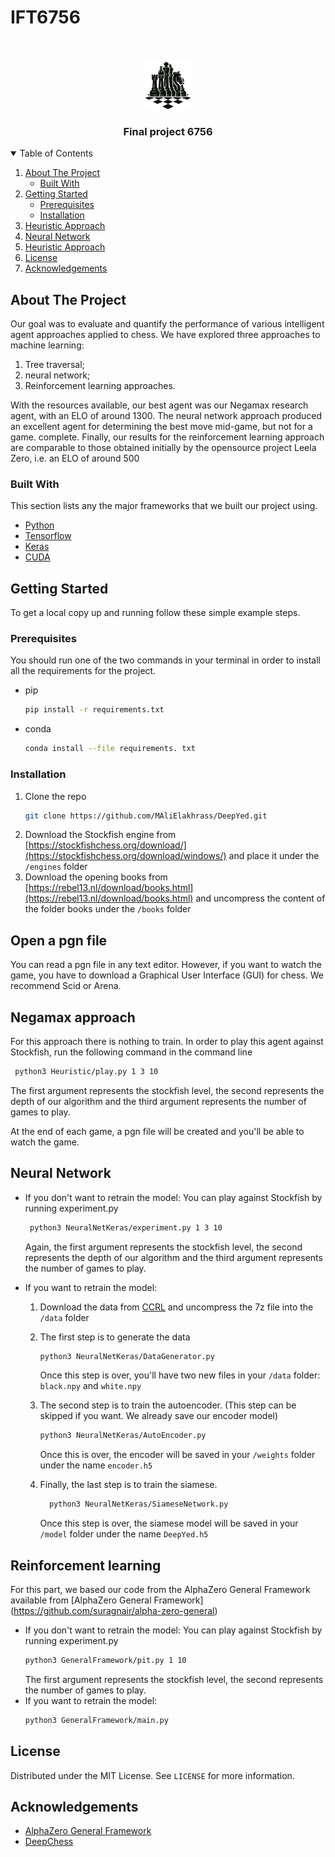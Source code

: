 # IFT6756
<!--
*** Thanks for checking out the Best-README-Template. If you have a suggestion
*** that would make this better, please fork the repo and create a pull request
*** or simply open an issue with the tag "enhancement".
*** Thanks again! Now go create something AMAZING! :D
-->



<!-- PROJECT SHIELDS -->
<!--
*** I'm using markdown "reference style" links for readability.
*** Reference links are enclosed in brackets [ ] instead of parentheses ( ).
*** See the bottom of this document for the declaration of the reference variables
*** for contributors-url, forks-url, etc. This is an optional, concise syntax you may use.
*** https://www.markdownguide.org/basic-syntax/#reference-style-links
-->


<!-- PROJECT LOGO -->
<br />
<p align="center">
  <a href="https://github.com/MAliElakhrass/DeepYed">
    <img src="image/logo.png" alt="Logo" width="80" height="80">
  </a>

  <h3 align="center">Final project 6756</h3>
</p>



<!-- TABLE OF CONTENTS -->
<details open="open">
  <summary>Table of Contents</summary>
  <ol>
    <li>
      <a href="#about-the-project">About The Project</a>
      <ul>
        <li><a href="#built-with">Built With</a></li>
      </ul>
    </li>
    <li>
      <a href="#getting-started">Getting Started</a>
      <ul>
        <li><a href="#prerequisites">Prerequisites</a></li>
        <li><a href="#installation">Installation</a></li>
      </ul>
    </li>
    <li><a href="#heuristic-approach">Heuristic Approach</a></li>
    <li><a href="#neural-network">Neural Network</a></li>
    <li><a href="#reinforcement-learning">Heuristic Approach</a></li>
    <li><a href="#license">License</a></li>
    <li><a href="#acknowledgements">Acknowledgements</a></li>
  </ol>
</details>



<!-- ABOUT THE PROJECT -->
## About The Project


Our goal was to evaluate and quantify the performance of various intelligent agent approaches applied to chess. We have explored three approaches to machine learning:
  1. Tree traversal;
  2. neural network;
  3. Reinforcement learning approaches.

With the resources available, our best agent was our Negamax research agent, with an ELO of around 1300. The neural network approach produced an excellent agent for determining the best move mid-game, but not for a game. complete. Finally, our results for the reinforcement learning approach are comparable to those obtained initially by the opensource project Leela Zero, i.e. an ELO of around 500

### Built With

This section lists any the major frameworks that we built our project using. 
* [Python](https://www.python.org/)
* [Tensorflow](https://www.tensorflow.org/)
* [Keras](https://keras.io/)
* [CUDA](https://developer.nvidia.com/cuda-toolkit)


<!-- GETTING STARTED -->
## Getting Started

To get a local copy up and running follow these simple example steps.

### Prerequisites

You should run one of the two commands in your terminal in order to install all the requirements for the project.
* pip
  ```sh
  pip install -r requirements.txt
  ```

* conda
  ```sh
  conda install --file requirements. txt
  ```

### Installation


1. Clone the repo
   ```sh
   git clone https://github.com/MAliElakhrass/DeepYed.git
   ```
2. Download the Stockfish engine from [https://stockfishchess.org/download/](https://stockfishchess.org/download/windows/) and place it under the `/engines` folder
3. Download the opening books from [https://rebel13.nl/download/books.html](https://rebel13.nl/download/books.html) and uncompress the content of the folder books under the `/books` folder

## Open a pgn file
You can read a pgn file in any text editor. However, if you want to watch the game, you have to download a Graphical User Interface (GUI) for chess. We recommend Scid or Arena.

## Negamax approach
For this approach there is nothing to train. In order to play this agent against Stockfish, run the following command in the command line
  ```sh
   python3 Heuristic/play.py 1 3 10
  ```
The first argument represents the stockfish level, the second represents the depth of our algorithm and the third argument represents the number of games to play.

At the end of each game, a pgn file will be created and you'll be able to watch the game.

## Neural Network

* If you don't want to retrain the model:
  You can play against Stockfish by running experiment.py
  ```sh
   python3 NeuralNetKeras/experiment.py 1 3 10
  ```
  Again, the first argument represents the stockfish level, the second represents the depth of our algorithm and the third argument represents the number of games to play.

* If you want to retrain the model:
  1. Download the data from [CCRL](http://ccrl.chessdom.com/ccrl/4040/) and uncompress the 7z file into the `/data` folder
  
  2. The first step is to generate the data
      ```sh
      python3 NeuralNetKeras/DataGenerator.py
      ```
      Once this step is over, you'll have two new files in your `/data` folder: `black.npy` and `white.npy`
  
  3.  The second step is to train the autoencoder. (This step can be skipped if you want. We already save our encoder model)
      ```sh
      python3 NeuralNetKeras/AutoEncoder.py
      ```
      Once this is over, the encoder will be saved in your `/weights` folder under the name `encoder.h5` 
  
  4. Finally, the last step is to train the siamese.
      ```sh
        python3 NeuralNetKeras/SiameseNetwork.py
      ```
      Once this step is over, the siamese model will be saved in your `/model` folder under the name `DeepYed.h5`

## Reinforcement learning
  For this part, we based our code from the AlphaZero General Framework available from [AlphaZero General Framework] (https://github.com/suragnair/alpha-zero-general)
  * If you don't want to retrain the model:
    You can play against Stockfish by running experiment.py
    ```sh
    python3 GeneralFramework/pit.py 1 10
    ```
    The first argument represents the stockfish level, the second represents the number of games to play.
  * If you want to retrain the model:
      ```sh
      python3 GeneralFramework/main.py
      ```

<!-- LICENSE -->
## License

Distributed under the MIT License. See `LICENSE` for more information.


<!-- ACKNOWLEDGEMENTS -->
## Acknowledgements
* [AlphaZero General Framework](https://github.com/suragnair/alpha-zero-general)
* [DeepChess](https://arxiv.org/abs/1711.09667)
